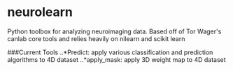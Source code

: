 neurolearn
==========
Python toolbox for analyzing neuroimaging data.  Based off of Tor Wager's canlab core tools and relies heavily on nilearn and scikit learn

###Current Tools
..*Predict: apply various classification and prediction algorithms to 4D dataset
..*apply_mask: apply 3D weight map to 4D dataset
